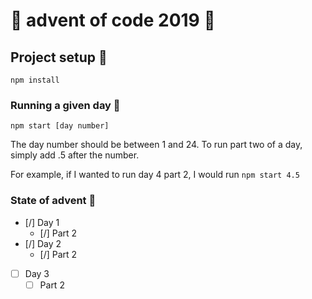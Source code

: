 # 🎁 advent of code 2019 🎁

## Project setup 🎅

```
npm install
```

### Running a given day 🎅

```
npm start [day number]
```

The day number should be between 1 and 24. To run part two of a day, simply add .5 after the number.

For example, if I wanted to run day 4 part 2, I would run `npm start 4.5`

### State of advent 🎅

- [/] Day 1
    - [/] Part 2
- [/] Day 2
    - [/] Part 2
- [ ] Day 3
    - [ ] Part 2
